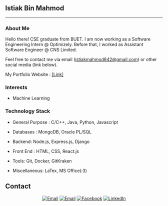 ## Istiak Bin Mahmod ##
---

### About Me

Hello there! CSE graduate from BUET. I am now working as a Software Engineering Intern @ Optimizely. Before that, I worked as Assistant Software Engineer @ CNS Limited. 

Feel free to contact me via email (istiakmahmod842@gmail.com) or other social media (link below).

My Portfolio Website : <a href="http://istiakbinmahmod.github.io">[Link]</a>

### Interests
- Machine Learning


### Technology Stack ###
- General Purpose : 
   C/C++, Java, Python, Javascript

- Databases : 
   MongoDB, Oracle PL/SQL

- Backend:
   Node.js, Express.js, Django
   
- Front End : 
  HTML, CSS, React.js

- Tools:
   Git, Docker, GitKraken

- Miscellaneous:
   LaTex, MS Office(:3)
  

## Contact ##
<p align="center">
<a href="mailto:masumk086@gmail.com"><img alt="Email" src="https://img.shields.io/badge/Gmail-masumk086@gmail.com-red?style=flat&logo=gmail"></a>
<a href="mailto:istiakmahmod842@gmail.com"><img alt="Email" src="https://img.shields.io/badge/Gmail-istiakmahmod842@gmail.com-red?style=flat&logo=gmail"></a>
<a href="https://www.facebook.com/istiakbin.mahmud/"><img alt="Facebook" src="https://img.shields.io/badge/Facebook-Istiak Bin Mahmod-blue?style=flat&logo=facebook"></a>
<a href="https://www.linkedin.com/in/istiak-bin-mahmud-468755176/"><img alt="LinkedIn" src="https://img.shields.io/badge/LinkedIn-Istiak Bin Mahmod-blue?style=flat&logo=linkedin"></a>
</p>
